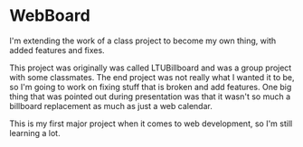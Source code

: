 # WebBoard
I'm extending the work of a class project to become my own thing, with added features and fixes.

This project was originally was called LTUBillboard and was a group project with some classmates. 
The end project was not really what I wanted it to be, so I'm going to work on fixing stuff that is broken and add features. 
One big thing that was pointed out during presentation was that it wasn't so much a billboard replacement as much as just a web calendar.

This is my first major project when it comes to web development, so I'm still learning a lot.
